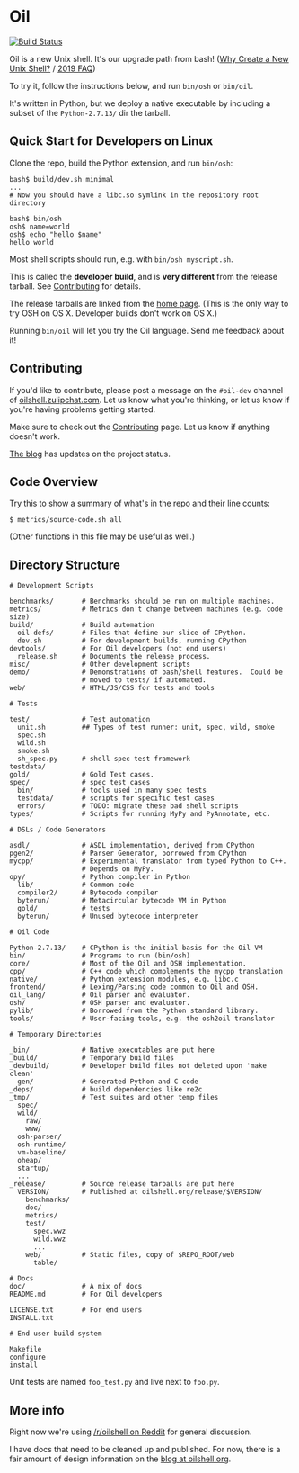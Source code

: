 Oil
===

[![Build
Status](https://travis-ci.org/oilshell/oil.svg)](https://travis-ci.org/oilshell/oil)

Oil is a new Unix shell.  It's our upgrade path from bash!  ([Why
Create a New Unix Shell?][why] / [2019 FAQ][faq])

[why]: https://www.oilshell.org/blog/2018/01/28.html
[faq]: https://www.oilshell.org/blog/2019/06/17.html

To try it, follow the instructions below, and run `bin/osh` or `bin/oil`.

It's written in Python, but we deploy a native executable by including a subset
of the `Python-2.7.13/` dir the tarball.

Quick Start for Developers on Linux
-----------------------------------

Clone the repo, build the Python extension, and run `bin/osh`:

    bash$ build/dev.sh minimal
    ...
    # Now you should have a libc.so symlink in the repository root directory

    bash$ bin/osh
    osh$ name=world
    osh$ echo "hello $name"
    hello world

Most shell scripts should run, e.g. with `bin/osh myscript.sh`.

This is called the **developer build**, and is **very different** from the
release tarball.  See [Contributing][] for details.

The release tarballs are linked from the [home
page](https://www.oilshell.org/).  (This is the only way to try OSH on OS X.
Developer builds don't work on OS X.)

Running `bin/oil` will let you try the Oil language.  Send me feedback about
it!

Contributing
------------

If you'd like to contribute, please post a message on the `#oil-dev` channel of
[oilshell.zulipchat.com][].  Let us know what you're thinking, or let us know
if you're having problems getting started.

Make sure to check out the [Contributing][] page.  Let us know if anything
doesn't work.

[The blog][blog] has updates on the project status.

[Contributing]: https://github.com/oilshell/oil/wiki/Contributing
[oilshell.zulipchat.com]: https://oilshell.zulipchat.com/
[blog]: http://www.oilshell.org/blog/

Code Overview
-------------

Try this to show a summary of what's in the repo and their line counts:

    $ metrics/source-code.sh all

(Other functions in this file may be useful as well.)

Directory Structure
-------------------

    # Development Scripts

    benchmarks/       # Benchmarks should be run on multiple machines.
    metrics/          # Metrics don't change between machines (e.g. code size)
    build/            # Build automation
      oil-defs/       # Files that define our slice of CPython.
      dev.sh          # For development builds, running CPython
    devtools/         # For Oil developers (not end users)
      release.sh      # Documents the release process.
    misc/             # Other development scripts
    demo/             # Demonstrations of bash/shell features.  Could be
                      # moved to tests/ if automated.
    web/              # HTML/JS/CSS for tests and tools

    # Tests

    test/             # Test automation
      unit.sh         ## Types of test runner: unit, spec, wild, smoke
      spec.sh
      wild.sh
      smoke.sh
      sh_spec.py      # shell spec test framework
    testdata/
    gold/             # Gold Test cases.
    spec/             # spec test cases
      bin/            # tools used in many spec tests
      testdata/       # scripts for specific test cases
      errors/         # TODO: migrate these bad shell scripts
    types/            # Scripts for running MyPy and PyAnnotate, etc.

    # DSLs / Code Generators

    asdl/             # ASDL implementation, derived from CPython
    pgen2/            # Parser Generator, borrowed from CPython
    mycpp/            # Experimental translator from typed Python to C++.
                      # Depends on MyPy.
    opy/              # Python compiler in Python
      lib/            # Common code
      compiler2/      # Bytecode compiler
      byterun/        # Metacircular bytecode VM in Python
      gold/           # tests
      byterun/        # Unused bytecode interpreter

    # Oil Code

    Python-2.7.13/    # CPython is the initial basis for the Oil VM
    bin/              # Programs to run (bin/osh)
    core/             # Most of the Oil and OSH implementation.
    cpp/              # C++ code which complements the mycpp translation
    native/           # Python extension modules, e.g. libc.c
    frontend/         # Lexing/Parsing code common to Oil and OSH.
    oil_lang/         # Oil parser and evaluator.
    osh/              # OSH parser and evaluator.
    pylib/            # Borrowed from the Python standard library.
    tools/            # User-facing tools, e.g. the osh2oil translator

    # Temporary Directories

    _bin/             # Native executables are put here
    _build/           # Temporary build files
    _devbuild/        # Developer build files not deleted upon 'make clean'
      gen/            # Generated Python and C code
    _deps/            # build dependencies like re2c
    _tmp/             # Test suites and other temp files
      spec/
      wild/
        raw/
        www/
      osh-parser/
      osh-runtime/
      vm-baseline/
      oheap/
      startup/
      ...
    _release/         # Source release tarballs are put here
      VERSION/        # Published at oilshell.org/release/$VERSION/
        benchmarks/
        doc/
        metrics/
        test/
          spec.wwz
          wild.wwz
          ...
        web/          # Static files, copy of $REPO_ROOT/web
          table/

    # Docs
    doc/              # A mix of docs
    README.md         # For Oil developers

    LICENSE.txt       # For end users
    INSTALL.txt

    # End user build system

    Makefile
    configure
    install

Unit tests are named `foo_test.py` and live next to `foo.py`.

More info
---------

Right now we're using
[/r/oilshell on Reddit](https://www.reddit.com/r/oilshell/) for general discussion.


I have docs that need to be cleaned up and published.  For now, there is a fair
amount of design information on
the [blog at oilshell.org](http://www.oilshell.org/blog/).

